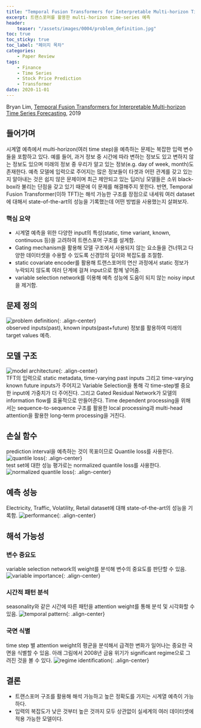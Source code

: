 ```yaml
---
title: "Temporal Fusion Transformers for Interpretable Multi-horizon Time Series Forecasting"
excerpt: 트랜스포머를 활용한 multi-horizon time-series 예측
header:
    teaser: "/assets/images/0004/problem_definition.jpg"
toc: true
toc_sticky: true
toc_label: "페이지 목차"
categories: 
    - Paper Review
tags: 
    - Finance
    - Time Series
    - Stock Price Prediction
    - Transformer
date: 2020-11-01
---
```


Bryan Lim, [Temporal Fusion Transformers for Interpretable Multi-horizon Time Series Forecasting](https://arxiv.org/abs/1912.09363), 2019  

## 들어가며
시계열 예측에서 multi-horizon(여러 time step)을 예측하는 문제는 복잡한 입력 변수들을 포함하고 있다. 예를 들어, 과거 정보 중 시간에 따라 변하는 정보도 있고 변하지 않는 정보도 있으며 미래의 정보 중 우리가 알고 있는 정보(e.g. day of week, month)도 존재한다. 예측 모델에 입력으로 주어지는 많은 정보들이 타겟과 어떤 관계를 갖고 있는지 알아내는 것은 쉽지 않은 문제이며 최근 제안되고 있는 딥러닝 모델들은 소위 black-box라 불리는 단점을 갖고 있기 때문에 이 문제를 해결해주지 못한다. 반면, Temporal Fusion Transformer(이하 TFT)는 해석 가능한 구조를 장점으로 내세워 여러 dataset에 대해서 state-of-the-art의 성능을 기록했는데 어떤 방법을 사용했는지 살펴보자. 

### 핵심 요약
- 시계열 예측을 위한 다양한 input의 특성(static, time variant, known, continuous 등)을 고려하여 트랜스포머 구조를 설계함.
- Gating mechanism을 활용해 모델 구조에서 사용되지 않는 요소들을 건너뛰고 다양한 데이터셋을 수용할 수 있도록 신경망의 깊이와 복잡도를 조절함.
- static covariate encoder를 활용해 트랜스포머의 연산 과정에서 static 정보가 누락되지 않도록 여러 단계에 걸쳐 input으로 함께 넣어줌.
- variable selection network를 이용해 예측 성능에 도움이 되지 않는 noisy input을 제거함.

## 문제 정의
![problem definition](/assets/images/0004/problem_definition.jpg){: .align-center}   
observed inputs(past), known inputs(past+future) 정보를 활용하여 미래의 target values 예측.

## 모델 구조
![model architecture](/assets/images/0004/model_architecture.jpg){: .align-center}   
TFT의 입력으로 static metadata, time-varying past inputs 그리고 time-varying known future inputs가 주어지고 Variable Selection을 통해 각 time-step별 중요한 input에 가중치가 더 주어진다. 그리고 Gated Residual Network가 모델의 information flow를 효율적으로 만들어준다. Time dependent processing을 위해서는 sequence-to-sequence 구조를 활용한 local processing과 multi-head attention을 활용한 long-term processing을 거친다.

## 손실 함수
prediction interval을 예측하는 것이 목표이므로 Quantile loss를 사용한다.
![quantile loss](/assets/images/0004/quantile_loss.jpg){: .align-center}   
test set에 대한 성능 평가로는 normalized quantile loss를 사용한다.
![normalized quantile loss](/assets/images/0004/normalized_quantile_loss.jpg){: .align-center}   

## 예측 성능
Electricity, Traffic, Volatility, Retail dataset에 대해 state-of-the-art의 성능을 기록함.
![performance](/assets/images/0004/performance.jpg){: .align-center}   

## 해석 가능성
### 변수 중요도 
variable selection network의 weight를 분석해 변수의 중요도를 판단할 수 있음.
![variable importance](/assets/images/0004/variable_importance.jpg){: .align-center}   

### 시간적 패턴 분석
seasonality와 같은 시간에 따른 패턴을 attention weight를 통해 분석 및 시각화할 수 있음.
![temporal pattern](/assets/images/0004/temporal_pattern.jpg){: .align-center}   

### 국면 식별
time step 별 attention weight의 평균을 분석해서 급격한 변화가 일어나는 중요한 국면을 식별할 수 있음.
아래 그림에서 2008년 금융 위기가 significant regime으로 그려진 것을 볼 수 있다.
![regime identification](/assets/images/0004/regime_identification.jpg){: .align-center}   

## 결론
- 트랜스포머 구조를 활용해 해석 가능하고 높은 정확도를 가지는 시계열 예측이 가능하다.
- 입력의 복잡도가 낮은 것부터 높은 것까지 모두 상관없이 실세계의 여러 데이터셋에 적용 가능한 모델이다.
